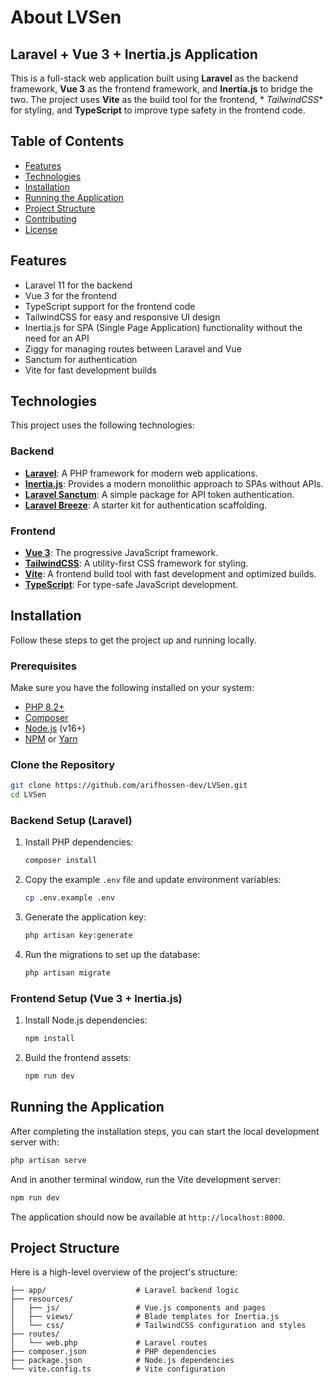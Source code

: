 # About LVSen

## Laravel + Vue 3 + Inertia.js Application

This is a full-stack web application built using **Laravel** as the backend framework, **Vue 3** as the frontend
framework, and **Inertia.js** to bridge the two. The project uses **Vite** as the build tool for the frontend, *
*TailwindCSS** for styling, and **TypeScript** to improve type safety in the frontend code.

## Table of Contents

- [Features](#features)
- [Technologies](#technologies)
- [Installation](#installation)
- [Running the Application](#running-the-application)
- [Project Structure](#project-structure)
- [Contributing](#contributing)
- [License](#license)

## Features

- Laravel 11 for the backend
- Vue 3 for the frontend
- TypeScript support for the frontend code
- TailwindCSS for easy and responsive UI design
- Inertia.js for SPA (Single Page Application) functionality without the need for an API
- Ziggy for managing routes between Laravel and Vue
- Sanctum for authentication
- Vite for fast development builds

## Technologies

This project uses the following technologies:

### Backend

- **[Laravel](https://laravel.com/)**: A PHP framework for modern web applications.
- **[Inertia.js](https://inertiajs.com/)**: Provides a modern monolithic approach to SPAs without APIs.
- **[Laravel Sanctum](https://laravel.com/docs/sanctum)**: A simple package for API token authentication.
- **[Laravel Breeze](https://laravel.com/docs/11.x/starter-kits#laravel-breeze)**: A starter kit for authentication
  scaffolding.

### Frontend

- **[Vue 3](https://vuejs.org/)**: The progressive JavaScript framework.
- **[TailwindCSS](https://tailwindcss.com/)**: A utility-first CSS framework for styling.
- **[Vite](https://vitejs.dev/)**: A frontend build tool with fast development and optimized builds.
- **[TypeScript](https://www.typescriptlang.org/)**: For type-safe JavaScript development.

## Installation

Follow these steps to get the project up and running locally.

### Prerequisites

Make sure you have the following installed on your system:

- [PHP 8.2+](https://www.php.net/)
- [Composer](https://getcomposer.org/)
- [Node.js](https://nodejs.org/) (v16+)
- [NPM](https://www.npmjs.com/) or [Yarn](https://yarnpkg.com/)

### Clone the Repository

```bash
git clone https://github.com/arifhossen-dev/LVSen.git
cd LVSen
```

### Backend Setup (Laravel)

1. Install PHP dependencies:
    ```bash
    composer install
    ```

2. Copy the example `.env` file and update environment variables:
    ```bash
    cp .env.example .env
    ```

3. Generate the application key:
    ```bash
    php artisan key:generate
    ```

4. Run the migrations to set up the database:
    ```bash
    php artisan migrate
    ```

### Frontend Setup (Vue 3 + Inertia.js)

1. Install Node.js dependencies:
    ```bash
    npm install
    ```

2. Build the frontend assets:
    ```bash
    npm run dev
    ```

## Running the Application

After completing the installation steps, you can start the local development server with:

```bash
php artisan serve
```

And in another terminal window, run the Vite development server:

```bash
npm run dev
```

The application should now be available at `http://localhost:8000`.

## Project Structure

Here is a high-level overview of the project's structure:

```
├── app/                    # Laravel backend logic
├── resources/
│   ├── js/                 # Vue.js components and pages
│   ├── views/              # Blade templates for Inertia.js
│   └── css/                # TailwindCSS configuration and styles
├── routes/
│   └── web.php             # Laravel routes
├── composer.json           # PHP dependencies
├── package.json            # Node.js dependencies
└── vite.config.ts          # Vite configuration
```
